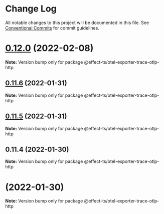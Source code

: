 # Change Log

All notable changes to this project will be documented in this file.
See [Conventional Commits](https://conventionalcommits.org) for commit guidelines.

# [0.12.0](https://github.com/Effect-TS/otel/compare/@effect-ts/otel-exporter-trace-otlp-http@0.11.6...@effect-ts/otel-exporter-trace-otlp-http@0.12.0) (2022-02-08)

**Note:** Version bump only for package @effect-ts/otel-exporter-trace-otlp-http





## [0.11.6](https://github.com/Effect-TS/otel/compare/@effect-ts/otel-exporter-trace-otlp-http@0.11.5...@effect-ts/otel-exporter-trace-otlp-http@0.11.6) (2022-01-31)

**Note:** Version bump only for package @effect-ts/otel-exporter-trace-otlp-http





## [0.11.5](https://github.com/Effect-TS/otel/compare/@effect-ts/otel-exporter-trace-otlp-http@0.11.4...@effect-ts/otel-exporter-trace-otlp-http@0.11.5) (2022-01-31)

**Note:** Version bump only for package @effect-ts/otel-exporter-trace-otlp-http





## 0.11.4 (2022-01-30)

**Note:** Version bump only for package @effect-ts/otel-exporter-trace-otlp-http





#  (2022-01-30)

**Note:** Version bump only for package @effect-ts/otel-exporter-trace-otlp-http
